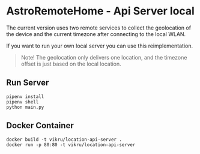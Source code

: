# AstroRemoteHome - Api Server local

The current version uses two remote services to collect the geolocation of the device and the current timezone after connecting to the local WLAN.

If you want to run your own local server you can use this reimplementation.

> Note! The geolocation only delivers one location, and the timezone offset is just based on the local location.


## Run Server
```
pipenv install
pipenv shell
python main.py
```

## Docker Container
```
docker build -t vikru/location-api-server .
docker run -p 80:80 -t vikru/location-api-server
```